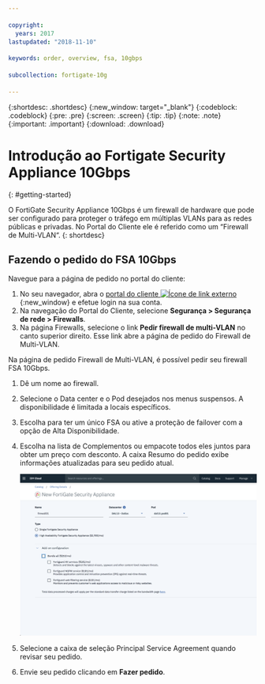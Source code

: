 ```yaml
---

copyright:
  years: 2017
lastupdated: "2018-11-10"

keywords: order, overview, fsa, 10gbps

subcollection: fortigate-10g

---
```


{:shortdesc: .shortdesc}
{:new_window: target="_blank"}
{:codeblock: .codeblock}
{:pre: .pre}
{:screen: .screen}
{:tip: .tip}
{:note: .note}
{:important: .important}
{:download: .download}

# Introdução ao Fortigate Security Appliance 10Gbps
{: #getting-started}

O FortiGate Security Appliance 10Gbps é um firewall de hardware que pode ser configurado para proteger o tráfego em múltiplas VLANs para as redes públicas e privadas. No Portal do Cliente ele é referido como um “Firewall de Multi-VLAN“.
{: shortdesc}

## Fazendo o pedido do FSA 10Gbps

Navegue para a página de pedido no portal do cliente:

1. No seu navegador, abra o [portal do cliente ![Ícone de link externo](../../icons/launch-glyph.svg "Ícone de link externo")](https://control.softlayer.com/){:new_window} e efetue login na sua conta.
2. Na navegação do Portal do Cliente, selecione **Segurança > Segurança de rede > Firewalls**.
3. Na página Firewalls, selecione o link **Pedir firewall de multi-VLAN** no canto superior direito. Esse link abre a página de pedido do Firewall de Multi-VLAN.

Na página de pedido Firewall de Multi-VLAN, é possível pedir seu firewall FSA 10Gbps.

1. Dê um nome ao firewall.
2. Selecione o Data center e o Pod desejados nos menus suspensos. A disponibilidade é limitada a locais específicos.
3. Escolha para ter um único FSA ou ative a proteção de failover com a opção de Alta Disponibilidade.
4. Escolha na lista de Complementos ou empacote todos eles juntos para obter um preço com desconto. A caixa Resumo do pedido exibe informações atualizadas para seu pedido atual.

	<img src="images/ordering.png" alt="desenho" style="width: 600px;"/>

5. Selecione a caixa de seleção Principal Service Agreement quando revisar seu pedido.
6. Envie seu pedido clicando em **Fazer pedido**.
